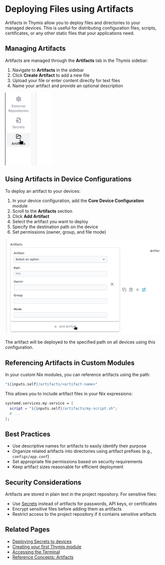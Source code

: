 # Deploying Files using Artifacts

Artifacts in Thymis allow you to deploy files and directories to your managed devices. This is useful for distributing configuration files, scripts, certificates, or any other static files that your applications need.

## Managing Artifacts

Artifacts are managed through the **Artifacts** tab in the Thymis sidebar:

1. Navigate to **Artifacts** in the sidebar
2. Click **Create Artifact** to add a new file
3. Upload your file or enter content directly for text files
4. Name your artifact and provide an optional description

![Artifacts Tab](./artifacts-tab.png)

## Using Artifacts in Device Configurations

To deploy an artifact to your devices:

1. In your device configuration, add the **Core Device Configuration** module
2. Scroll to the **Artifacts** section
3. Click **Add Artifact**
4. Select the artifact you want to deploy
5. Specify the destination path on the device
6. Set permissions (owner, group, and file mode)

![Artifacts Configuration](./artifacts-configuration.png)

The artifact will be deployed to the specified path on all devices using this configuration.

## Referencing Artifacts in Custom Modules

In your custom Nix modules, you can reference artifacts using the path:

```nix
"${inputs.self}/artifacts/<artifact-name>"
```

This allows you to include artifact files in your Nix expressions:

```nix
systemd.services.my-service = {
  script = "${inputs.self}/artifacts/my-script.sh";
  # ...
};
```

## Best Practices

- Use descriptive names for artifacts to easily identify their purpose
- Organize related artifacts into directories using artifact prefixes (e.g., `configs/app.conf`)
- Set appropriate file permissions based on security requirements
- Keep artifact sizes reasonable for efficient deployment

## Security Considerations

Artifacts are stored in plain text in the project repository. For sensitive files:
- Use [Secrets](secrets.md) instead of artifacts for passwords, API keys, or certificates
- Encrypt sensitive files before adding them as artifacts
- Restrict access to the project repository if it contains sensitive artifacts

## Related Pages
- [Deploying Secrets to devices](secrets.md)
- [Creating your first Thymis module](../external-projects/thymis-modules/first-module.md)
- [Accessing the Terminal](ssh-terminal.md)
- [Reference Concepts: Artifacts](../reference/concepts/artifacts.md)
